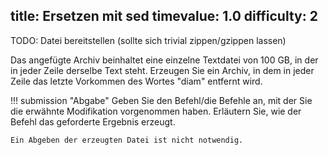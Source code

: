 title: Ersetzen mit sed
timevalue: 1.0
difficulty: 2
---
TODO: Datei bereitstellen (sollte sich trivial zippen/gzippen lassen)

Das angefügte Archiv beinhaltet eine einzelne Textdatei von 100 GB, in der in jeder Zeile
derselbe Text steht. Erzeugen Sie ein Archiv, in dem in jeder Zeile das letzte Vorkommen
des Wortes "diam" entfernt wird.

!!! submission "Abgabe"
    Geben Sie den Befehl/die Befehle an, mit der Sie die erwähnte Modifikation vorgenommen
    haben. Erläutern Sie, wie der Befehl das geforderte Ergebnis erzeugt.

    Ein Abgeben der erzeugten Datei ist nicht notwendig.

